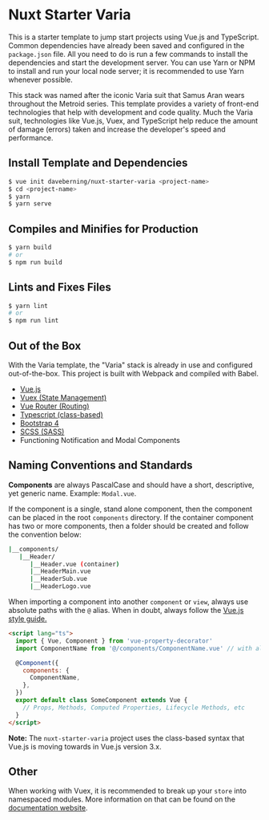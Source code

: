 # Nuxt Starter Varia

This is a starter template to jump start projects using Vue.js and TypeScript. Common dependencies have already been saved and configured in the `package.json` file. All you need to do is run a few commands to install the dependencies and start the development server. You can use Yarn or NPM to install and run your local node server; it is recommended to use Yarn whenever possible.

This stack was named after the iconic Varia suit that Samus Aran wears throughout the Metroid series. This template provides a variety of front-end technologies that help with development and code quality. Much the Varia suit, technologies like Vue.js, Vuex, and TypeScript help reduce the amount of damage (errors) taken and increase the developer's speed and performance.


## Install Template and Dependencies

```bash
$ vue init daveberning/nuxt-starter-varia <project-name>
$ cd <project-name>
$ yarn
$ yarn serve
```

## Compiles and Minifies for Production

```bash
$ yarn build
# or
$ npm run build
```

## Lints and Fixes Files

```bash
$ yarn lint
# or
$ npm run lint
```

## Out of the Box

With the Varia template, the "Varia" stack is already in use and configured out-of-the-box. This project is built with Webpack and compiled with Babel.

- [Vue.js](https://vuejs.org/)
- [Vuex (State Management)](https://vuex.vuejs.org/)
- [Vue Router (Routing)](https://router.vuejs.org/)
- [Typescript (class-based)](http://www.typescriptlang.org/)
- [Bootstrap 4](https://getbootstrap.com/)
- [SCSS (SASS)](https://sass-lang.com/)
- Functioning Notification and Modal Components

## Naming Conventions and Standards

**Components** are always PascalCase and should have a short, descriptive, yet generic name. Example: `Modal.vue`.

If the component is a single, stand alone component, then the component can be placed in the root `components` directory. If the container component has two or more components, then a folder should be created and follow the convention below:

```bash
|__components/
   |__Header/
      |__Header.vue (container)
      |__HeaderMain.vue
      |__HeaderSub.vue
      |__HeaderLogo.vue
```

When importing a component into another `component` or `view`, always use absolute paths with the `@` alias. When in doubt, always follow the [Vue.js style guide.](https://vuejs.org/v2/style-guide/)

```html
<script lang="ts">
  import { Vue, Component } from 'vue-property-decorator'
  import ComponentName from '@/components/ComponentName.vue' // with alias

  @Component({
    components: {
      ComponentName,
    },
  })
  export default class SomeComponent extends Vue {
    // Props, Methods, Computed Properties, Lifecycle Methods, etc
  }
</script>
```

**Note:** The `nuxt-starter-varia` project uses the class-based syntax that Vue.js is moving towards in Vue.js version 3.x.

## Other

When working with Vuex, it is recommended to break up your `store` into namespaced modules. More information on that can be found on the [documentation website](https://vuex.vuejs.org/guide/modules.html).
